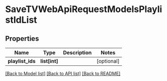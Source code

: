 # SaveTVWebApiRequestModelsPlaylistIdList

## Properties
Name | Type | Description | Notes
------------ | ------------- | ------------- | -------------
**playlist_ids** | **list[int]** |  | [optional] 

[[Back to Model list]](../README.md#documentation-for-models) [[Back to API list]](../README.md#documentation-for-api-endpoints) [[Back to README]](../README.md)


